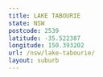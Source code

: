 ```yaml
---
title: LAKE TABOURIE
state: NSW
postcode: 2539
latitude: -35.522387
longitude: 150.393202
url: /nsw/lake-tabourie/
layout: suburb
---
```

